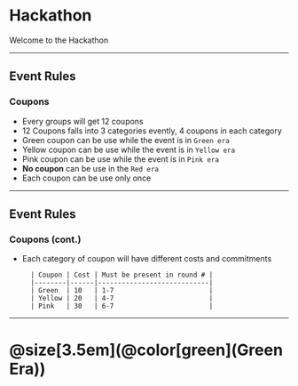 # Hackathon

Welcome to the Hackathon

---

## Event Rules
### Coupons

* Every groups will get 12 coupons
* 12 Coupons falls into 3 categories evently, 4 coupons in each category
* Green coupon can be use while the event is in `Green era`
* Yellow coupon can be use while the event is in `Yellow era`
* Pink coupon can be use while the event is in `Pink era`
* **No coupon** can be use in the `Red era`
* Each coupon can be use only once

---

## Event Rules
### Coupons (cont.)

* Each category of coupon will have different costs and commitments

        | Coupon | Cost | Must be present in round # |
        |--------|------|----------------------------|
        | Green  | 10   | 1-7                        |
        | Yellow | 20   | 4-7                        |
        | Pink   | 30   | 6-7                        |

---

# @size[3.5em](@color[green](Green Era))